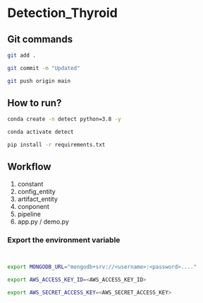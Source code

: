 # Detection_Thyroid

## Git commands

```bash
git add .

git commit -m "Updated"

git push origin main
```

## How to run?

```bash
conda create -n detect python=3.8 -y
```

```bash
conda activate detect
```

```bash
pip install -r requirements.txt
```
## Workflow

1. constant
2. config_entity
3. artifact_entity
4. conponent
5. pipeline
6. app.py / demo.py


### Export the  environment variable
```bash


export MONGODB_URL="mongodb+srv://<username>:<password>...."

export AWS_ACCESS_KEY_ID=<AWS_ACCESS_KEY_ID>

export AWS_SECRET_ACCESS_KEY=<AWS_SECRET_ACCESS_KEY>
```